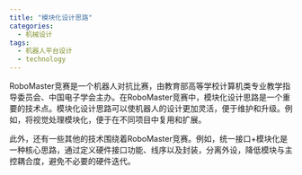 ```yaml
---  
title: "模块化设计思路"  
categories:  
  - 机械设计  
tags: 
  - 机器人平台设计 
  - technology  
---  
```


RoboMaster竞赛是一个机器人对抗比赛，由教育部高等学校计算机类专业教学指导委员会、中国电子学会主办。在RoboMaster竞赛中，模块化设计思路是一个重要的技术点。模块化设计思路可以使机器人的设计更加灵活，便于维护和升级。例如，将视觉处理模块化，便于在不同项目中复用和扩展。

此外，还有一些其他的技术围绕着RoboMaster竞赛。例如，统一接口+模块化是一种核心思路，通过定义硬件接口功能、线序以及封装，分离外设，降低模块与主控耦合度，避免不必要的硬件迭代。 
